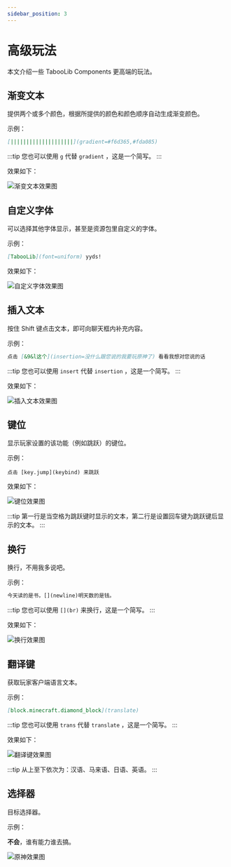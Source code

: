 ```yaml
---
sidebar_position: 3
---
```


# 高级玩法

本文介绍一些 TabooLib Components 更高端的玩法。

## 渐变文本

提供两个或多个颜色，根据所提供的颜色和颜色顺序自动生成渐变颜色。

示例：

```markdown
[||||||||||||||||||||](gradient=#f6d365,#fda085)
```

:::tip
您也可以使用 `g` 代替 `gradient` ，这是一个简写。
:::

效果如下：

![渐变文本效果图](../../static/img/components/Xnip2023-07-25_15-04-02.png)

## 自定义字体

可以选择其他字体显示，甚至是资源包里自定义的字体。

示例：
```markdown
[TabooLib](font=uniform) yyds!
```

效果如下：

![自定义字体效果图](../../static/img/components/Xnip2023-07-25_15-27-35.png)

## 插入文本

按住 Shift 键点击文本，即可向聊天框内补充内容。

示例：
```markdown
点击 [&9&l这个](insertion=没什么跟您说的我要玩原神了) 看看我想对您说的话
```

:::tip
您也可以使用 `insert` 代替 `insertion` ，这是一个简写。
:::

效果如下：

![插入文本效果图](../../static/img/components/Xnip2023-07-25_20-44-32.png)

## 键位

显示玩家设置的该功能（例如跳跃）的键位。

示例：
```
点击 [key.jump](keybind) 来跳跃
```

效果如下：

![键位效果图](../../static/img/components/Xnip2023-07-25_20-50-30.png)

:::tip
第一行是当空格为跳跃键时显示的文本，第二行是设置回车键为跳跃键后显示的文本。
:::

## 换行

换行，不用我多说吧。

示例：

```markdown
今天读的是书，[](newline)明天数的是钱。
```

:::tip
您也可以使用 `[](br)` 来换行，这是一个简写。
:::

效果如下：

![换行效果图](../../static/img/components/Xnip2023-07-25_20-54-29.png)

## 翻译键

获取玩家客户端语言文本。

示例：
```markdown
[block.minecraft.diamond_block](translate)
```

:::tip
您也可以使用 `trans` 代替 `translate` ，这是一个简写。
:::

效果如下：

![翻译键效果图](../../static/img/components/Xnip2023-07-25_21-43-40.png)

:::tip
从上至下依次为：汉语、马来语、日语、英语。
:::

## 选择器

目标选择器。

示例：

**不会**，谁有能力谁去搞。

![原神效果图](../../static/img/components/GenshinImpact.png)